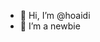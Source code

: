 - 👋 Hi, I’m @hoaidi
- 👀 I’m a newbie 

<!---
hoaidi/hoaidi is a ✨ special ✨ repository because its `README.md` (this file) appears on your GitHub profile.
You can click the Preview link to take a look at your changes.
--->
